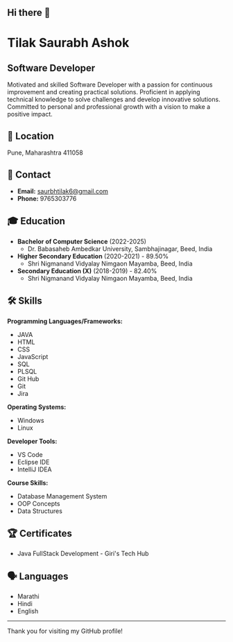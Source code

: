 ## Hi there 👋
# Tilak Saurabh Ashok

## Software Developer

Motivated and skilled Software Developer with a passion for continuous improvement and creating practical solutions. Proficient in applying technical knowledge to solve challenges and develop innovative solutions. Committed to personal and professional growth with a vision to make a positive impact.

## 📍 Location

Pune, Maharashtra 411058

## 📧 Contact

* **Email:** saurbhtilak6@gmail.com
* **Phone:** 9765303776

## 🎓 Education

* **Bachelor of Computer Science** (2022-2025)
    * Dr. Babasaheb Ambedkar University, Sambhajinagar, Beed, India
* **Higher Secondary Education** (2020-2021) - 89.50%
    * Shri Nigmanand Vidyalay Nimgaon Mayamba, Beed, India
* **Secondary Education (X)** (2018-2019) - 82.40%
    * Shri Nigmanand Vidyalay Nimgaon Mayamba, Beed, India

## 🛠️ Skills

**Programming Languages/Frameworks:**

* JAVA
* HTML
* CSS
* JavaScript
* SQL
* PLSQL
* Git Hub
* Git
* Jira

**Operating Systems:**

* Windows
* Linux

**Developer Tools:**

* VS Code
* Eclipse IDE
* IntelliJ IDEA

**Course Skills:**

* Database Management System
* OOP Concepts
* Data Structures


## 🏆 Certificates

* Java FullStack Development - Giri's Tech Hub


## 🗣️ Languages

* Marathi
* Hindi
* English

---

Thank you for visiting my GitHub profile!

<!--
**SaurabhTilak05/SaurabhTilak05** is a ✨ _special_ ✨ repository because its `README.md` (this file) appears on your GitHub profile.

Here are some ideas to get you started:

- 🔭 I’m currently working on ...
- 🌱 I’m currently learning ...
- 👯 I’m looking to collaborate on ...
- 🤔 I’m looking for help with ...
- 💬 Ask me about ...
- 📫 How to reach me: ...
- 😄 Pronouns: ...
- ⚡ Fun fact: ...
-->
